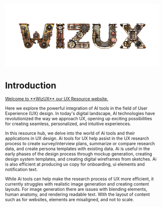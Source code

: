 
![title](images/logo_transparent.png)

# Introduction

<a href="https://guannan-kwok.github.io/WizUX/">
Welcome to **WizUX** our UX Resource website.</a>

Here we explore the powerful integration of AI tools in the field of User Experience (UX) design. In today's digital landscape, AI technologies have revolutionized the way we approach UX, opening up exciting possibilities for creating seamless, personalized, and intuitive experiences.</p>

In this resource hub, we delve into the world of Ai tools and their applications in UX design. Ai tools for UX help assist in the UX research process to create survey/interview plans, summarize or compare research data, and create persona templates with existing data. Ai is useful in the early phases of the design process through mockup generation, creating design system templates, and creating digital wireframes from sketches. Ai is also efficient at producing ux copy for onboarding, ui elements and notification text.

While Ai tools can help make the research process of UX more efficient, it currently struggles with realistic image generation and creating content layouts. For image generation there are issues with blending elements, human anatomy, and rendering readable text. With the layout of content such as for websites, elements are misaligned, and not to scale.



